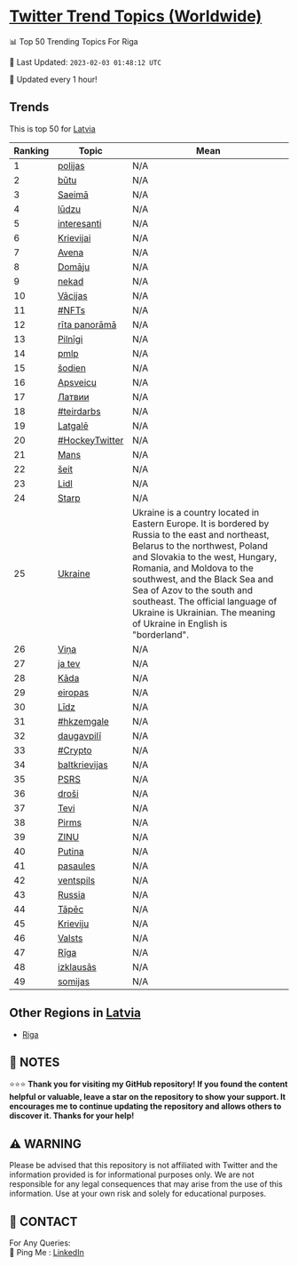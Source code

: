 [Twitter Trend Topics (Worldwide)](https://github.com/ErcinDedeoglu/Twitter-Trend-Topics)
==========


📊 Top 50 Trending Topics For Riga

📆 Last Updated: `2023-02-03 01:48:12 UTC`

🔧 Updated every 1 hour!


## Trends

This is top 50 for [Latvia](</Latvia>)

| Ranking | Topic | Mean |
| ------- | ------------ | ------------ |
| 1 | [polijas](http://twitter.com/search?q=polijas) | N/A |
| 2 | [būtu](http://twitter.com/search?q=b%c5%abtu) | N/A |
| 3 | [Saeimā](http://twitter.com/search?q=Saeim%c4%81) | N/A |
| 4 | [lūdzu](http://twitter.com/search?q=l%c5%abdzu) | N/A |
| 5 | [interesanti](http://twitter.com/search?q=interesanti) | N/A |
| 6 | [Krievijai](http://twitter.com/search?q=Krievijai) | N/A |
| 7 | [Avena](http://twitter.com/search?q=Avena) | N/A |
| 8 | [Domāju](http://twitter.com/search?q=Dom%c4%81ju) | N/A |
| 9 | [nekad](http://twitter.com/search?q=nekad) | N/A |
| 10 | [Vācijas](http://twitter.com/search?q=V%c4%81cijas) | N/A |
| 11 | [#NFTs](http://twitter.com/search?q=%23NFTs) | N/A |
| 12 | [rīta panorāmā](http://twitter.com/search?q=r%c4%abta+panor%c4%81m%c4%81) | N/A |
| 13 | [Pilnīgi](http://twitter.com/search?q=Piln%c4%abgi) | N/A |
| 14 | [pmlp](http://twitter.com/search?q=pmlp) | N/A |
| 15 | [šodien](http://twitter.com/search?q=%c5%a1odien) | N/A |
| 16 | [Apsveicu](http://twitter.com/search?q=Apsveicu) | N/A |
| 17 | [Латвии](http://twitter.com/search?q=%d0%9b%d0%b0%d1%82%d0%b2%d0%b8%d0%b8) | N/A |
| 18 | [#teirdarbs](http://twitter.com/search?q=%23teirdarbs) | N/A |
| 19 | [Latgalē](http://twitter.com/search?q=Latgal%c4%93) | N/A |
| 20 | [#HockeyTwitter](http://twitter.com/search?q=%23HockeyTwitter) | N/A |
| 21 | [Mans](http://twitter.com/search?q=Mans) | N/A |
| 22 | [šeit](http://twitter.com/search?q=%c5%a1eit) | N/A |
| 23 | [Lidl](http://twitter.com/search?q=Lidl) | N/A |
| 24 | [Starp](http://twitter.com/search?q=Starp) | N/A |
| 25 | [Ukraine](http://twitter.com/search?q=Ukraine) | Ukraine is a country located in Eastern Europe. It is bordered by Russia to the east and northeast, Belarus to the northwest, Poland and Slovakia to the west, Hungary, Romania, and Moldova to the southwest, and the Black Sea and Sea of Azov to the south and southeast. The official language of Ukraine is Ukrainian. The meaning of Ukraine in English is "borderland". |
| 26 | [Viņa](http://twitter.com/search?q=Vi%c5%86a) | N/A |
| 27 | [ja tev](http://twitter.com/search?q=ja+tev) | N/A |
| 28 | [Kāda](http://twitter.com/search?q=K%c4%81da) | N/A |
| 29 | [eiropas](http://twitter.com/search?q=eiropas) | N/A |
| 30 | [Līdz](http://twitter.com/search?q=L%c4%abdz) | N/A |
| 31 | [#hkzemgale](http://twitter.com/search?q=%23hkzemgale) | N/A |
| 32 | [daugavpilī](http://twitter.com/search?q=daugavpil%c4%ab) | N/A |
| 33 | [#Crypto](http://twitter.com/search?q=%23Crypto) | N/A |
| 34 | [baltkrievijas](http://twitter.com/search?q=baltkrievijas) | N/A |
| 35 | [PSRS](http://twitter.com/search?q=PSRS) | N/A |
| 36 | [droši](http://twitter.com/search?q=dro%c5%a1i) | N/A |
| 37 | [Tevi](http://twitter.com/search?q=Tevi) | N/A |
| 38 | [Pirms](http://twitter.com/search?q=Pirms) | N/A |
| 39 | [ZINU](http://twitter.com/search?q=ZINU) | N/A |
| 40 | [Putina](http://twitter.com/search?q=Putina) | N/A |
| 41 | [pasaules](http://twitter.com/search?q=pasaules) | N/A |
| 42 | [ventspils](http://twitter.com/search?q=ventspils) | N/A |
| 43 | [Russia](http://twitter.com/search?q=Russia) | N/A |
| 44 | [Tāpēc](http://twitter.com/search?q=T%c4%81p%c4%93c) | N/A |
| 45 | [Krieviju](http://twitter.com/search?q=Krieviju) | N/A |
| 46 | [Valsts](http://twitter.com/search?q=Valsts) | N/A |
| 47 | [Rīga](http://twitter.com/search?q=R%c4%abga) | N/A |
| 48 | [izklausās](http://twitter.com/search?q=izklaus%c4%81s) | N/A |
| 49 | [somijas](http://twitter.com/search?q=somijas) | N/A |



## Other Regions in [Latvia](</Latvia>)

* [Riga](</Latvia/Riga.md>)



## 📝 NOTES

⭐⭐⭐ **Thank you for visiting my GitHub repository! If you found the content helpful or valuable, leave a star on the repository to show your support. It encourages me to continue updating the repository and allows others to discover it. Thanks for your help!**


## ⚠️ WARNING

Please be advised that this repository is not affiliated with Twitter and the information provided is for informational purposes only. We are not responsible for any legal consequences that may arise from the use of this information. Use at your own risk and solely for educational purposes.


## 📨 CONTACT

 For Any Queries:  
            🏓 Ping Me : [LinkedIn](https://www.linkedin.com/in/ercindedeoglu/)
